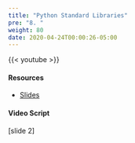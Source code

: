 ```yaml
---
title: "Python Standard Libraries"
pre: "8. "
weight: 80
date: 2020-04-24T00:00:26-05:00
---
```


{{< youtube  >}}

#### Resources

* [Slides](/3-cc310/12-performance/08-python-libraries-slides.pptx)

#### Video Script

[slide 2]

